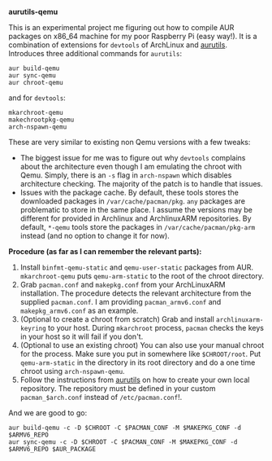 
**aurutils-qemu**

This is an experimental project me figuring out how to compile AUR packages on x86_64 machine for my poor Raspberry Pi (easy way!). It is a combination of extensions for `devtools` of ArchLinux and [aurutils](https://github.com/AladW/aurutils). Introduces three additional commands for `aurutils`:

	aur build-qemu
	aur sync-qemu
	aur chroot-qemu

and for `devtools`:

	mkarchroot-qemu
	makechrootpkg-qemu
	arch-nspawn-qemu

These are very similar to existing non Qemu versions with a few tweaks:

- The biggest issue for me was to figure out why `devtools` complains about the architecture even though I am emulating the chroot with Qemu. Simply, there is an `-s` flag in `arch-nspawn` which disables architecture checking. The majority of the patch is to handle that issues.
- Issues with the package cache. By default, these tools stores the downloaded packages in `/var/cache/pacman/pkg`. `any` packages are problematic to store in the same place. I assume the versions may be different for provided in Archlinux and ArchlinuxARM repositories. By default, `*-qemu` tools store the packages in `/var/cache/pacman/pkg-arm` instead (and no option to change it for now). 

**Procedure (as far as I can remember the relevant parts):**

1. Install `binfmt-qemu-static` and `qemu-user-static` packages from AUR. `mkarchroot-qemu` puts `qemu-arm-static` to the root of the chroot directory.
2. Grab `pacman.conf` and `makepkg.conf` from your ArchLinuxARM installation. The procedure detects the relevant architecture from the supplied `pacman.conf`. I am providing `pacman_armv6.conf` and `makepkg_armv6.conf` as an example. 
3. (Optional to create a chroot from scratch) Grab and install `archlinuxarm-keyring` to your host. During `mkarchroot` process, `pacman` checks the keys in your host so it will fail if you don't.  
4. (Optional to use an existing chroot) You can also use your manual chroot for the process. Make sure you put in somewhere like `$CHROOT/root`. Put `qemu-arm-static` in the directory in its root directory and do a one time chroot using `arch-nspawn-qemu`. 
5. Follow the instructions from [aurutils](https://github.com/AladW/aurutils) on how to create your own local repository. The repository must be defined in your custom `pacman_$arch.conf` instead of `/etc/pacman.conf`!.

And we are good to go:

	aur build-qemu -c -D $CHROOT -C $PACMAN_CONF -M $MAKEPKG_CONF -d $ARMV6_REPO
	aur sync-qemu -c -D $CHROOT -C $PACMAN_CONF -M $MAKEPKG_CONF -d $ARMV6_REPO $AUR_PACKAGE


